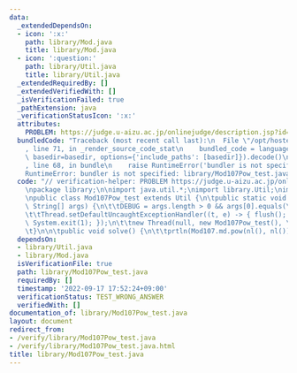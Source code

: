 ```yaml
---
data:
  _extendedDependsOn:
  - icon: ':x:'
    path: library/Mod.java
    title: library/Mod.java
  - icon: ':question:'
    path: library/Util.java
    title: library/Util.java
  _extendedRequiredBy: []
  _extendedVerifiedWith: []
  _isVerificationFailed: true
  _pathExtension: java
  _verificationStatusIcon: ':x:'
  attributes:
    PROBLEM: https://judge.u-aizu.ac.jp/onlinejudge/description.jsp?id=NTL_1_B
  bundledCode: "Traceback (most recent call last):\n  File \"/opt/hostedtoolcache/Python/3.10.6/x64/lib/python3.10/site-packages/onlinejudge_verify/documentation/build.py\"\
    , line 71, in _render_source_code_stat\n    bundled_code = language.bundle(stat.path,\
    \ basedir=basedir, options={'include_paths': [basedir]}).decode()\n  File \"/opt/hostedtoolcache/Python/3.10.6/x64/lib/python3.10/site-packages/onlinejudge_verify/languages/user_defined.py\"\
    , line 68, in bundle\n    raise RuntimeError('bundler is not specified: {}'.format(str(path)))\n\
    RuntimeError: bundler is not specified: library/Mod107Pow_test.java\n"
  code: "// verification-helper: PROBLEM https://judge.u-aizu.ac.jp/onlinejudge/description.jsp?id=NTL_1_B\n\
    \npackage library;\n\nimport java.util.*;\nimport library.Util;\nimport library.Mod;\n\
    \npublic class Mod107Pow_test extends Util {\n\tpublic static void main(final\
    \ String[] args) {\n\t\tDEBUG = args.length > 0 && args[0].equals(\"-DEBUG\");\n\
    \t\tThread.setDefaultUncaughtExceptionHandler((t, e) -> { flush(); e.printStackTrace();\
    \ System.exit(1); });\n\t\tnew Thread(null, new Mod107Pow_test(), \"\", 1 << 31).start();\n\
    \t}\n\n\tpublic void solve() {\n\t\tprtln(Mod107.md.pow(nl(), nl()));\n\t}\n}"
  dependsOn:
  - library/Util.java
  - library/Mod.java
  isVerificationFile: true
  path: library/Mod107Pow_test.java
  requiredBy: []
  timestamp: '2022-09-17 17:52:24+09:00'
  verificationStatus: TEST_WRONG_ANSWER
  verifiedWith: []
documentation_of: library/Mod107Pow_test.java
layout: document
redirect_from:
- /verify/library/Mod107Pow_test.java
- /verify/library/Mod107Pow_test.java.html
title: library/Mod107Pow_test.java
---
```

